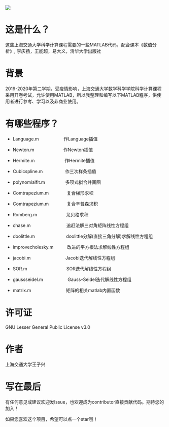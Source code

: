 ![](http://file.elecfans.com/web1/M00/56/9D/o4YBAFs_QpaAL7QSAAOfy3eVAQ8817.png)

这是什么？
=====
这些上海交通大学科学计算课程需要的一些MATLAB代码，配合课本《数值分析》, 李庆扬，王能超，易大义，清华大学出版社

背景
=====
2019-2020年第二学期，受疫情影响，上海交通大学数学科学学院科学计算课程采用开卷考试，允许使用MATLAB，所以我整理和编写以下MATLAB程序，供使用者进行参考、学习以及非商业使用。

有哪些程序？
=====

* Language.m     &ensp;&ensp;&ensp;&ensp;&ensp;&ensp;&ensp;&ensp;&ensp;&ensp;     作Language插值

* Newton.m       &ensp;&ensp;&ensp;&ensp;&ensp;&ensp;&ensp;&ensp;&ensp;&ensp;&ensp;&ensp;        作Newton插值

* Hermite.m     &ensp;&ensp;&ensp;&ensp;&ensp;&ensp;&ensp;&ensp;&ensp;&ensp;&ensp;&ensp;&thinsp;       作Hermite插值

* Cubicspline.m  &ensp;&ensp;&ensp;&ensp;&ensp;&ensp;&ensp;&ensp;&ensp;      作三次样条插值

* polynomialfit.m  &ensp;&ensp;&ensp;&ensp;&ensp;&ensp;&ensp;&ensp;      多项式拟合并画图

* Comtrapezium.m   &ensp;&ensp;&ensp;&ensp;&ensp;&ensp;&ensp;       复合梯形求积

* Comtrapezium.m    &ensp;&ensp;&ensp;&ensp;&ensp;&ensp;&ensp;    复合辛普森求积

* Romberg.m     &ensp;&ensp;&ensp;&ensp;&ensp;&ensp;&ensp;&ensp;&ensp;&ensp;&ensp;&ensp;           龙贝格求积

* chase.m     &ensp;&ensp;&ensp;&ensp;&ensp;&ensp;&ensp;&ensp;&ensp;&ensp;&ensp;&ensp;&ensp;&ensp;&ensp;      追赶法解三对角矩阵线性方程组

* doolittle.m  &ensp;&ensp;&ensp;&ensp;&ensp;&ensp;&ensp;&ensp;&ensp;&ensp;&ensp;&ensp;&ensp;        doolittle分解(直接三角分解)求解线性方程组

* improvecholesky.m  &ensp;&ensp;&ensp;&ensp;&ensp;        改进的平方根法求解线性方程组

* jacobi.m     &ensp;&ensp;&ensp;&ensp;&ensp;&ensp;&ensp;&ensp;&ensp;&ensp;&ensp;&ensp;&ensp; &ensp;            Jacobi迭代解线性方程组

* SOR.m      &ensp;&ensp;&ensp;&ensp;&ensp;&ensp;&ensp;&ensp;&ensp;&ensp;&ensp;&ensp;&ensp; &ensp;&ensp;&ensp;              SOR迭代解线性方程组

* gaussseidel.m   &ensp;&ensp;&ensp;&ensp;&ensp;&ensp;&ensp;&ensp;&ensp;&ensp;      Gauss–Seidel迭代解线性方程组

* matrix.m     &ensp;&ensp;&ensp;&ensp;&ensp;&ensp;&ensp;&ensp;&ensp;&ensp;&ensp;&ensp;&ensp; &ensp;            矩阵的相关matlab内置函数

许可证
=====
GNU Lesser General Public License v3.0

作者
=====
上海交通大学王子兴

写在最后
=====
有任何意见或建议欢迎发Issue，也欢迎成为contributor直接贡献代码。期待您的加入！

如果您喜欢这个项目，希望可以点一个star哦！
